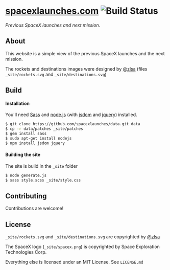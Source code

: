 # [spacexlaunches.com](https://spacexlaunches.com) ![Build Status](https://app.wercker.com/status/72fe331216257410751430e81003506b/s/master)
*Previous SpaceX launches and  next mission.*

## About
This website is a simple view of the previous SpaceX launches and the next mission.

The rockets and destinations images were designed by [@zlsa](https://github.com/zlsa/) (files ```_site/rockets.svg``` and ```_site/destinations.svg```)

## Build
#### Installation
You'll need [Sass](http://sass-lang.com/) and [node.js](https://nodejs.org/) (with [jsdom](https://github.com/tmpvar/jsdom) and [jquery](https://jquery.com/)) installed.

```bash
$ git clone https://github.com/spacexlaunches/data.git data
$ cp -r data/patches _site/patches
$ gem install sass
$ sudo apt-get install nodejs
$ npm install jsdom jquery
```

#### Building the site
The site is build in the ```_site``` folder
```bash
$ node generate.js
$ sass style.scss _site/style.css
```

## Contributing
Contributions are welcome!

## License
```_site/rockets.svg``` and ```_site/destinations.svg``` are copyrighted by [@zlsa](https://github.com/zlsa/)

The SpaceX logo (```_site/spacex.png```) is copyrighted by Space Exploration Technologies Corp.

Everything else is licensed under an MIT License. See ```LICENSE.md```

